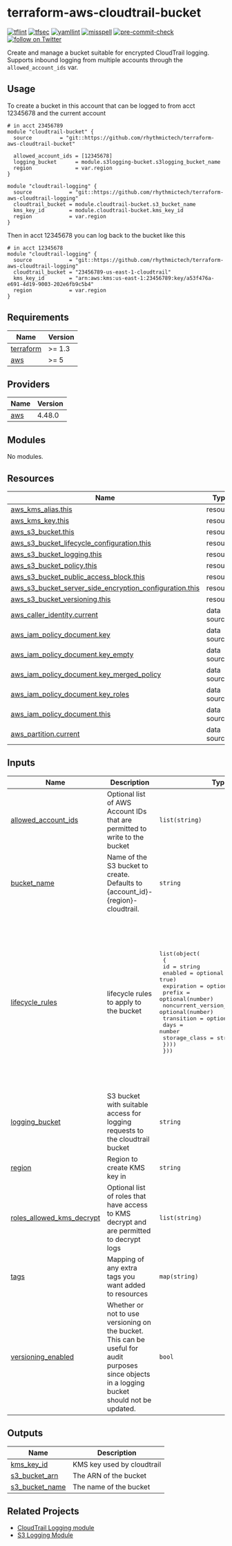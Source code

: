 # terraform-aws-cloudtrail-bucket

[![tflint](https://github.com/rhythmictech/terraform-aws-cloudtrail-bucket/workflows/tflint/badge.svg?branch=master&event=push)](https://github.com/rhythmictech/terraform-aws-cloudtrail-bucket/actions?query=workflow%3Atflint+event%3Apush+branch%3Amaster)
[![tfsec](https://github.com/rhythmictech/terraform-aws-cloudtrail-bucket/workflows/tfsec/badge.svg?branch=master&event=push)](https://github.com/rhythmictech/terraform-aws-cloudtrail-bucket/actions?query=workflow%3Atfsec+event%3Apush+branch%3Amaster)
[![yamllint](https://github.com/rhythmictech/terraform-aws-cloudtrail-bucket/workflows/yamllint/badge.svg?branch=master&event=push)](https://github.com/rhythmictech/terraform-aws-cloudtrail-bucket/actions?query=workflow%3Ayamllint+event%3Apush+branch%3Amaster)
[![misspell](https://github.com/rhythmictech/terraform-aws-cloudtrail-bucket/workflows/misspell/badge.svg?branch=master&event=push)](https://github.com/rhythmictech/terraform-aws-cloudtrail-bucket/actions?query=workflow%3Amisspell+event%3Apush+branch%3Amaster)
[![pre-commit-check](https://github.com/rhythmictech/terraform-aws-cloudtrail-bucket/workflows/pre-commit-check/badge.svg?branch=master&event=push)](https://github.com/rhythmictech/terraform-aws-cloudtrail-bucket/actions?query=workflow%3Apre-commit-check+event%3Apush+branch%3Amaster)
<a href="https://twitter.com/intent/follow?screen_name=RhythmicTech"><img src="https://img.shields.io/twitter/follow/RhythmicTech?style=social&logo=twitter" alt="follow on Twitter"></a>

Create and manage a bucket suitable for encrypted CloudTrail logging. Supports inbound logging from multiple accounts through the `allowed_account_ids` var.

## Usage
To create a bucket in this account that can be logged to from acct 12345678 and the current account
```
# in acct 23456789
module "cloudtrail-bucket" {
  source         = "git::https://github.com/rhythmictech/terraform-aws-cloudtrail-bucket"

  allowed_account_ids = [12345678]
  logging_bucket      = module.s3logging-bucket.s3logging_bucket_name
  region              = var.region
}

module "cloudtrail-logging" {
  source            = "git::https://github.com/rhythmictech/terraform-aws-cloudtrail-logging"
  cloudtrail_bucket = module.cloudtrail-bucket.s3_bucket_name
  kms_key_id        = module.cloudtrail-bucket.kms_key_id
  region            = var.region
}
```

Then in acct 12345678 you can log back to the bucket like this 
```
# in acct 12345678
module "cloudtrail-logging" {
  source            = "git::https://github.com/rhythmictech/terraform-aws-cloudtrail-logging"
  cloudtrail_bucket = "23456789-us-east-1-cloudtrail"
  kms_key_id        = "arn:aws:kms:us-east-1:23456789:key/a53f476a-e691-4d19-9003-202e6fb9c5b4"
  region            = var.region
}
```

<!-- BEGINNING OF PRE-COMMIT-TERRAFORM DOCS HOOK -->
## Requirements

| Name | Version |
|------|---------|
| <a name="requirement_terraform"></a> [terraform](#requirement\_terraform) | >= 1.3 |
| <a name="requirement_aws"></a> [aws](#requirement\_aws) | >= 5 |

## Providers

| Name | Version |
|------|---------|
| <a name="provider_aws"></a> [aws](#provider\_aws) | 4.48.0 |

## Modules

No modules.

## Resources

| Name | Type |
|------|------|
| [aws_kms_alias.this](https://registry.terraform.io/providers/hashicorp/aws/latest/docs/resources/kms_alias) | resource |
| [aws_kms_key.this](https://registry.terraform.io/providers/hashicorp/aws/latest/docs/resources/kms_key) | resource |
| [aws_s3_bucket.this](https://registry.terraform.io/providers/hashicorp/aws/latest/docs/resources/s3_bucket) | resource |
| [aws_s3_bucket_lifecycle_configuration.this](https://registry.terraform.io/providers/hashicorp/aws/latest/docs/resources/s3_bucket_lifecycle_configuration) | resource |
| [aws_s3_bucket_logging.this](https://registry.terraform.io/providers/hashicorp/aws/latest/docs/resources/s3_bucket_logging) | resource |
| [aws_s3_bucket_policy.this](https://registry.terraform.io/providers/hashicorp/aws/latest/docs/resources/s3_bucket_policy) | resource |
| [aws_s3_bucket_public_access_block.this](https://registry.terraform.io/providers/hashicorp/aws/latest/docs/resources/s3_bucket_public_access_block) | resource |
| [aws_s3_bucket_server_side_encryption_configuration.this](https://registry.terraform.io/providers/hashicorp/aws/latest/docs/resources/s3_bucket_server_side_encryption_configuration) | resource |
| [aws_s3_bucket_versioning.this](https://registry.terraform.io/providers/hashicorp/aws/latest/docs/resources/s3_bucket_versioning) | resource |
| [aws_caller_identity.current](https://registry.terraform.io/providers/hashicorp/aws/latest/docs/data-sources/caller_identity) | data source |
| [aws_iam_policy_document.key](https://registry.terraform.io/providers/hashicorp/aws/latest/docs/data-sources/iam_policy_document) | data source |
| [aws_iam_policy_document.key_empty](https://registry.terraform.io/providers/hashicorp/aws/latest/docs/data-sources/iam_policy_document) | data source |
| [aws_iam_policy_document.key_merged_policy](https://registry.terraform.io/providers/hashicorp/aws/latest/docs/data-sources/iam_policy_document) | data source |
| [aws_iam_policy_document.key_roles](https://registry.terraform.io/providers/hashicorp/aws/latest/docs/data-sources/iam_policy_document) | data source |
| [aws_iam_policy_document.this](https://registry.terraform.io/providers/hashicorp/aws/latest/docs/data-sources/iam_policy_document) | data source |
| [aws_partition.current](https://registry.terraform.io/providers/hashicorp/aws/latest/docs/data-sources/partition) | data source |

## Inputs

| Name | Description | Type | Default | Required |
|------|-------------|------|---------|:--------:|
| <a name="input_allowed_account_ids"></a> [allowed\_account\_ids](#input\_allowed\_account\_ids) | Optional list of AWS Account IDs that are permitted to write to the bucket | `list(string)` | `[]` | no |
| <a name="input_bucket_name"></a> [bucket\_name](#input\_bucket\_name) | Name of the S3 bucket to create. Defaults to {account\_id}-{region}-cloudtrail. | `string` | `null` | no |
| <a name="input_lifecycle_rules"></a> [lifecycle\_rules](#input\_lifecycle\_rules) | lifecycle rules to apply to the bucket | <pre>list(object(<br>    {<br>      id                            = string<br>      enabled                       = optional(bool, true)<br>      expiration                    = optional(number)<br>      prefix                        = optional(number)<br>      noncurrent_version_expiration = optional(number)<br>      transition = optional(list(object({<br>        days          = number<br>        storage_class = string<br>      })))<br>  }))</pre> | <pre>[<br>  {<br>    "id": "expire-noncurrent-objects-after-ninety-days",<br>    "noncurrent_version_expiration": 90<br>  },<br>  {<br>    "id": "transition-to-IA-after-30-days",<br>    "transition": [<br>      {<br>        "days": 30,<br>        "storage_class": "STANDARD_IA"<br>      }<br>    ]<br>  },<br>  {<br>    "expiration": 2557,<br>    "id": "delete-after-seven-years"<br>  }<br>]</pre> | no |
| <a name="input_logging_bucket"></a> [logging\_bucket](#input\_logging\_bucket) | S3 bucket with suitable access for logging requests to the cloudtrail bucket | `string` | n/a | yes |
| <a name="input_region"></a> [region](#input\_region) | Region to create KMS key in | `string` | n/a | yes |
| <a name="input_roles_allowed_kms_decrypt"></a> [roles\_allowed\_kms\_decrypt](#input\_roles\_allowed\_kms\_decrypt) | Optional list of roles that have access to KMS decrypt and are permitted to decrypt logs | `list(string)` | `[]` | no |
| <a name="input_tags"></a> [tags](#input\_tags) | Mapping of any extra tags you want added to resources | `map(string)` | `{}` | no |
| <a name="input_versioning_enabled"></a> [versioning\_enabled](#input\_versioning\_enabled) | Whether or not to use versioning on the bucket. This can be useful for audit purposes since objects in a logging bucket should not be updated. | `bool` | `true` | no |

## Outputs

| Name | Description |
|------|-------------|
| <a name="output_kms_key_id"></a> [kms\_key\_id](#output\_kms\_key\_id) | KMS key used by cloudtrail |
| <a name="output_s3_bucket_arn"></a> [s3\_bucket\_arn](#output\_s3\_bucket\_arn) | The ARN of the bucket |
| <a name="output_s3_bucket_name"></a> [s3\_bucket\_name](#output\_s3\_bucket\_name) | The name of the bucket |
<!-- END OF PRE-COMMIT-TERRAFORM DOCS HOOK -->

## Related Projects
* [CloudTrail Logging module](https://github.com/rhythmictech/terraform-aws-cloudtrail-logging)
* [S3 Logging Module](https://github.com/rhythmictech/terraform-aws-s3logging-bucket)
